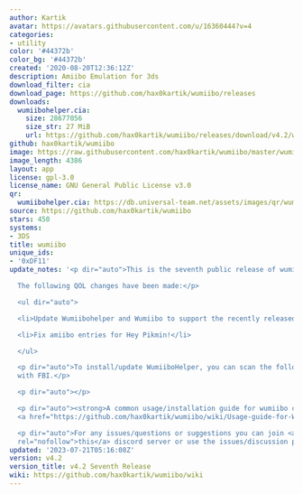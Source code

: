```yaml
---
author: Kartik
avatar: https://avatars.githubusercontent.com/u/16360444?v=4
categories:
- utility
color: '#44372b'
color_bg: '#44372b'
created: '2020-08-20T12:36:12Z'
description: Amiibo Emulation for 3ds
download_filter: cia
download_page: https://github.com/hax0kartik/wumiibo/releases
downloads:
  wumiibohelper.cia:
    size: 28677056
    size_str: 27 MiB
    url: https://github.com/hax0kartik/wumiibo/releases/download/v4.2/wumiibohelper.cia
github: hax0kartik/wumiibo
image: https://raw.githubusercontent.com/hax0kartik/wumiibo/master/wumiibohelper/gfx/icon.png
image_length: 4386
layout: app
license: gpl-3.0
license_name: GNU General Public License v3.0
qr:
  wumiibohelper.cia: https://db.universal-team.net/assets/images/qr/wumiibohelper-cia.png
source: https://github.com/hax0kartik/wumiibo
stars: 450
systems:
- 3DS
title: wumiibo
unique_ids:
- '0xDF11'
update_notes: '<p dir="auto">This is the seventh public release of wumiibo.<br>

  The following QOL changes have been made:</p>

  <ul dir="auto">

  <li>Update Wumiibohelper and Wumiibo to support the recently released luma v13.0.</li>

  <li>Fix amiibo entries for Hey Pikmin!</li>

  </ul>

  <p dir="auto">To install/update WumiiboHelper, you can scan the following QR code
  with FBI.</p>

  <p dir="auto"></p>

  <p dir="auto"><strong>A common usage/installation guide for wumiibo can be found
  <a href="https://github.com/hax0kartik/wumiibo/wiki/Usage-guide-for-Wumiibo-and-WumiiboHelper">here</a>.</strong></p>

  <p dir="auto">For any issues/questions or suggestions you can join <a href="https://discord.gg/hyuvmb9"
  rel="nofollow">this</a> discord server or use the issues/discussion page.</p>'
updated: '2023-07-21T05:16:08Z'
version: v4.2
version_title: v4.2 Seventh Release
wiki: https://github.com/hax0kartik/wumiibo/wiki
---
```

